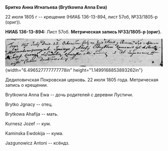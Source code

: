 **Бритко Анна Игнатьева (Brytkowna Anna Ewa)**

22 июля 1805 г -- крещение (НИАБ 136-13-894, лист 57об, №33/1805-р
(ориг)).

**НИАБ 136-13-894:** Лист 57об. **Метрическая запись №33/1805-р
(ориг).**

![](./media/93749b2a9a89ace17602167090f78e8ab815b63a.png){width="6.496527777777778in"
height="1.1499168853893262in"}

Дедиловичская Покровская церковь. 22 июля 1805 года. Метрическая запись
о крещении.

Brytkowna Anna Ewa -- дочь родителей с деревни Лустичи.

Brytko Jgnacy -- отец.

Brytkowa Ahafija -- мать.

Kurnesz Jozef -- кум.

Kaminska Ewdokija -- кума.

Jazgunowicz Antoni -- ксёндз.
